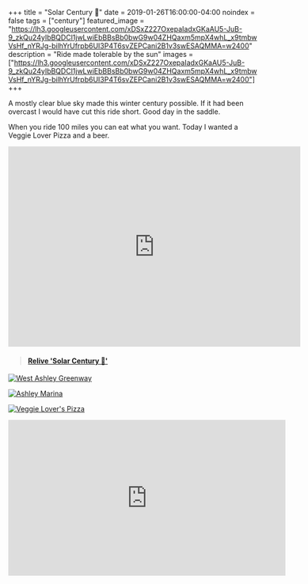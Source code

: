 +++
title =  "Solar Century 💯"
date = 2019-01-26T16:00:00-04:00
noindex = false
tags = ["century"]
featured_image = "https://lh3.googleusercontent.com/xDSxZ227OxepaIadxGKaAU5-JuB-9_zkQu24yIbBQDCl1jwLwiEbBBsBb0bwG9w04ZHQaxm5mpX4whL_x9tmbwVsHf_nYRJg-bilhYrUfrpb6UI3P4T6svZEPCani2B1v3swESAQMMA=w2400"
description = "Ride made tolerable by the sun"
images = ["https://lh3.googleusercontent.com/xDSxZ227OxepaIadxGKaAU5-JuB-9_zkQu24yIbBQDCl1jwLwiEbBBsBb0bwG9w04ZHQaxm5mpX4whL_x9tmbwVsHf_nYRJg-bilhYrUfrpb6UI3P4T6svZEPCani2B1v3swESAQMMA=w2400"]
+++

A mostly clear blue sky made this winter century possible. If it had been overcast I would have cut this ride short. Good day in the saddle.

When you ride 100 miles you can eat what you want. Today I wanted a Veggie Lover Pizza and a beer.

<iframe height='405' width='590' frameborder='0' allowtransparency='true' scrolling='no' src='https://www.strava.com/activities/2105312639/embed/94a60b837df5a871460fc6b909e36bf3b32deddd'></iframe>

<blockquote class="embedly-card" data-card-controls="0" data-card-key="f1631a41cb254ca5b035dc5747a5bd75"><h4><a href="https://www.relive.cc/view/2105312639?r=embed-site">Relive 'Solar Century 💯'</a></h4></blockquote>
        <script async src="https://cdn.embedly.com/widgets/platform.js" charset="UTF-8"></script>

[![West Ashley Greenway](https://lh3.googleusercontent.com/JZlHWpFvNSn5sZhVFSjaidY8cIzvcN3_vZVVEZGGik8QYOseqrYyP4Bf7zDqvreFCOb_NhWDEvmDXlK1fIermd8VfHSSGT7q5PaG8nnBml34u-RREW2POWsfV16c21-dWv9roCnENpU=w2400)](https://lh3.googleusercontent.com/JZlHWpFvNSn5sZhVFSjaidY8cIzvcN3_vZVVEZGGik8QYOseqrYyP4Bf7zDqvreFCOb_NhWDEvmDXlK1fIermd8VfHSSGT7q5PaG8nnBml34u-RREW2POWsfV16c21-dWv9roCnENpU=w2400)


[![Ashley Marina](https://lh3.googleusercontent.com/KyZ5_84sd_1AVIVL_oI47VcYyzBAA7gqO00DzxaE3VN3GFnqRlLvEI8NAXPqljHAjMDfxJ4kBzHJ8osDW8Kk8DiNl5iiJXKnSZlwb-sQ7DL5pyq0UdCusEuHWw0PVE39AkXxKqBI4p4=w2400)](https://lh3.googleusercontent.com/KyZ5_84sd_1AVIVL_oI47VcYyzBAA7gqO00DzxaE3VN3GFnqRlLvEI8NAXPqljHAjMDfxJ4kBzHJ8osDW8Kk8DiNl5iiJXKnSZlwb-sQ7DL5pyq0UdCusEuHWw0PVE39AkXxKqBI4p4=w2400)


[![Veggie Lover's Pizza](https://lh3.googleusercontent.com/jsZWTpMA8bhZzCgHBdl_zYmjfQl4PUYXHtcPw2cM1ShA_8CqfQmEjrFiBif5_wQyFZdgNMjFtUSGELlc7ei8okgsssM_Z0mnL8iME7pS3C10XTpoLACKC2LZNbkDJxsyKlz4_gh4Z5Q=w2400)](https://lh3.googleusercontent.com/jsZWTpMA8bhZzCgHBdl_zYmjfQl4PUYXHtcPw2cM1ShA_8CqfQmEjrFiBif5_wQyFZdgNMjFtUSGELlc7ei8okgsssM_Z0mnL8iME7pS3C10XTpoLACKC2LZNbkDJxsyKlz4_gh4Z5Q=w2400)


<iframe width="560" height="315" src="https://www.youtube.com/embed/XNiKVxqdxfQ" frameborder="0" allow="accelerometer; autoplay; encrypted-media; gyroscope; picture-in-picture" allowfullscreen></iframe>
